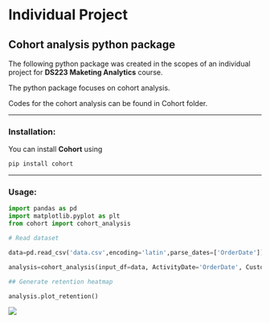 # Individual Project
## Cohort analysis python package


The following python package was created in the scopes of an individual project for **DS223 Maketing Analytics** course. 

The python package focuses on cohort analysis.

Codes for the cohort analysis can be found in Cohort folder.

---

### Installation:

You can install **Cohort** using 

```python
pip install cohort
``` 
---

### Usage:

```python
import pandas as pd
import matplotlib.pyplot as plt
from cohort import cohort_analysis

# Read dataset 

data=pd.read_csv('data.csv',encoding='latin',parse_dates=['OrderDate'])

analysis=cohort_analysis(input_df=data, ActivityDate='OrderDate', CustomerID='UserId')

## Generate retention heatmap

analysis.plot_retention()
```

![](https://imgur.com/XVM3TkC.png)




